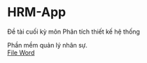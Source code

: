 # HRM-App
Đề tài cuối kỳ môn Phân tích thiết kế hệ thống

Phần mềm quản lý nhân sự.
<br> <a href="https://docs.google.com/document/d/1mk_Y7BCko7lR7mqsSFApqvwxBDk8vZa2/edit?usp=share_link&ouid=115429986393752640457&rtpof=true&sd=true">File Word</a>

